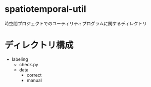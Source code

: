 # spatiotemporal-util
時空間プロジェクトでのユーティリティプログラムに関するディレクトリ

# ディレクトリ構成
- labeling
  - check.py
  - data
    - correct
    - manual
